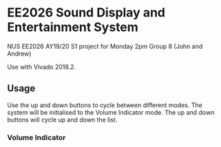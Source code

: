 # EE2026 Sound Display and Entertainment System

NUS EE2026 AY19/20 S1 project for Monday 2pm Group 8 (John and Andrew)

Use with Vivado 2018.2.

## Usage

Use the up and down buttons to cycle between different modes. The system will be initialised to the Volume Indicator mode. The up and down buttons will cycle up and down the list.

### Volume Indicator


